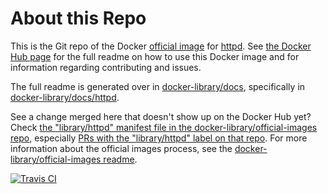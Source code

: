 # About this Repo

This is the Git repo of the Docker [official image](https://docs.docker.com/docker-hub/official_repos/) for [httpd](https://registry.hub.docker.com/_/httpd/). See [the Docker Hub page](https://registry.hub.docker.com/_/httpd/) for the full readme on how to use this Docker image and for information regarding contributing and issues.

The full readme is generated over in [docker-library/docs](https://github.com/docker-library/docs), specifically in [docker-library/docs/httpd](https://github.com/docker-library/docs/tree/master/httpd).

See a change merged here that doesn't show up on the Docker Hub yet? Check [the "library/httpd" manifest file in the docker-library/official-images repo](https://github.com/docker-library/official-images/blob/master/library/httpd), especially [PRs with the "library/httpd" label on that repo](https://github.com/docker-library/official-images/labels/library%2Fhttpd). For more information about the official images process, see the [docker-library/official-images readme](https://github.com/docker-library/official-images/blob/master/README.md).

[![Travis CI](https://img.shields.io/travis/docker-library/httpd/master.svg)](https://travis-ci.org/docker-library/httpd/branches)

<!-- THIS FILE IS GENERATED BY https://github.com/docker-library/docs/blob/master/generate-repo-stub-readme.sh -->
